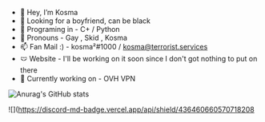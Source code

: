 - 👋 Hey, I’m Kosma 
- 👀 Looking for a boyfriend, can be black
- 🌱 Programing in - C+ / Python
- 💞️ Pronouns - Gay , Skid , Kosma
- 📫 Fan Mail :) - kosma²#1000 / kosma@terrorist.services 
- 🩲 Website - I'll be working on it soon since I don't got nothing to put on there 
- 💎 Currently working on - OVH VPN


![Anurag's GitHub stats](https://github-readme-stats.vercel.app/api?username=Kosma200&show_icons=true&theme=tokyonight)

![](https://discord-md-badge.vercel.app/api/shield/436460660570718208
